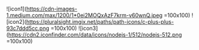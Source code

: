 


![icon1](https://cdn-images-1.medium.com/max/1200/1*0ei2MOQxAzF7krm-v60wnQ.jpeg =100x100)
![icon2](https://pluralsight.imgix.net/paths/path-icons/c-plus-plus-93c7ddd5cc.png =100x100)
![icon3](https://cdn2.iconfinder.com/data/icons/nodejs-1/512/nodejs-512.png =100x100)



